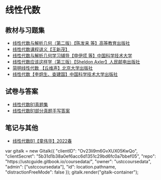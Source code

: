 # 线性代数

## 教材与习题集

* [线性代数与解析几何（第二版）【陈发来 等】高等教育出版社](https://easylink.cc/4q88vk)
* [线性代数课程讲义【王新茂】](https://easylink.cc/fpth1x)
* [线性代数与解析几何学习辅导【申伊塃 等】中国科学技术大学](https://easylink.cc/was39o)
* [线性代数应该这样学（第三版）【Sheldon Axler】人民邮电出版社](https://easylink.cc/u1vrqm)
* [简明线性代数 【丘维声】北京大学出版社](https://easylink.cc/nzkelk)
* [线性代数【李炯生、查建国】中国科学技术大学出版社](https://easylink.cc/3v4mfm)



## 试卷与答案

* [线性代数B1真题集](https://easylink.cc/pgfes9)
* [线性代数B1部分真题手写答案](https://easylink.cc/3ufe70)



## 笔记与其他

* [线性代数B1【童伟华】2022春](https://ustccoursedata.github.io/%E7%BA%BF%E6%80%A7%E4%BB%A3%E6%95%B0/%E7%BA%BF%E6%80%A7%E4%BB%A3%E6%95%B0B1%E3%80%90%E7%AB%A5%E4%BC%9F%E5%8D%8E%E3%80%912022%E6%98%A5.zip)


<link rel="stylesheet" href="https://cdn.jsdelivr.net/npm/gitalk@1/dist/gitalk.css">
<script src="https://cdn.jsdelivr.net/npm/gitalk@1/dist/gitalk.min.js"></script>
<div id="gitalk-container"></div>
var gitalk = new Gitalk({
  "clientID": "Ov23li9m6GvXUX05KwQo",
  "clientSecret": "5b31d1b38a0ef6acc6d1351c29bd6fc0a7bbef05",
  "repo": "https://ustcguide.gitbook.io/coursedata/",
  "owner": "ustccoursedata",
  "admin": ["ustccoursedata"],
  "id": location.pathname,      
  "distractionFreeMode": false  
});
gitalk.render("gitalk-container");
